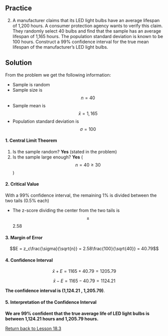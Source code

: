 ## Practice
2. A manufacturer claims that its LED light bulbs have an average lifespan of 1,200 hours. A consumer protection agency wants to verify this claim. They randomly select 40 bulbs and find that the sample has an average lifespan of 1,165 hours. The population standard deviation is known to be 100 hours. Construct a 99% confidence interval for the true mean lifespan of the manufacturer’s LED light bulbs.

## Solution
From the problem we get the following information:
* Sample is random
* Sample size is $$n=40$$
* Sample mean is $$\bar{x}=1,165$$
* Population standard deviation is $$\sigma=100$$

#### 1. Central Limit Theorem
1. Is the sample random? __Yes__ (stated in the problem)
2. Is the sample large enough? __Yes__ ($$n = 40 \ge 30$$)

#### 2. Critical Value
With a 99% confidence interval, the remaining 1% is divided between the two tails (0.5% each)
* The z-score dividing the center from the two tails is $$\pm$$2.58

#### 3. Margin of Error
$$E = z_c\frac{\sigma}{\sqrt{n}} = 2.58\frac{100}{\sqrt{40}} = 40.79$$

#### 4. Confidence Interval
$$\bar{x} + E = 1165 + 40.79 = 1205.79$$

$$\bar{x} - E = 1165 - 40.79 = 1124.21$$

__The confidence interval is (1,124.21 , 1,205.79)__.

#### 5. Interpretation of the Confidence Interval
__We are 99% confident that the true average life of LED light bulbs is between 1,124.21 hours and 1,205.79 hours.__

[Return back to Lesson 18.3](../18_3_ConfidenceInterval.md#practice)